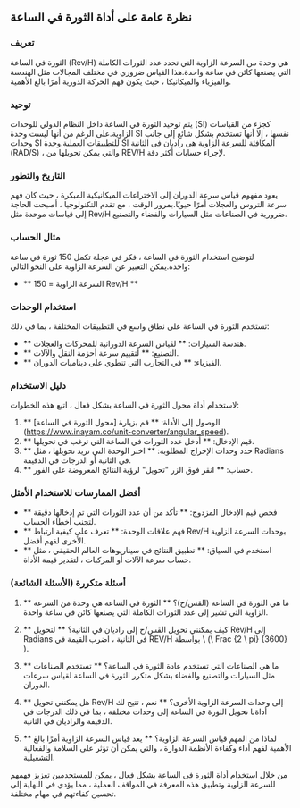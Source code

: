 ## نظرة عامة على أداة الثورة في الساعة

### تعريف
الثورة في الساعة (Rev/H) هي وحدة من السرعة الزاوية التي تحدد عدد الثورات الكاملة التي يصنعها كائن في ساعة واحدة.هذا القياس ضروري في مختلف المجالات مثل الهندسة والفيزياء والميكانيكا ، حيث يكون فهم الحركة الدورية أمرًا بالغ الأهمية.

### توحيد
يتم توحيد الثورة في الساعة داخل النظام الدولي للوحدات (SI) كجزء من القياسات الزاوية.على الرغم من أنها ليست وحدة SI نفسها ، إلا أنها تستخدم بشكل شائع إلى جانب وحدات SI للتطبيقات العملية.وحدة SI المكافئة للسرعة الزاوية هي راديان في الثانية (RAD/S) ، والتي يمكن تحويلها من REV/H لإجراء حسابات أكثر دقة.

### التاريخ والتطور
يعود مفهوم قياس سرعة الدوران إلى الاختراعات الميكانيكية المبكرة ، حيث كان فهم سرعة التروس والعجلات أمرًا حيويًا.بمرور الوقت ، مع تقدم التكنولوجيا ، أصبحت الحاجة إلى قياسات موحدة مثل Rev/H ضرورية في الصناعات مثل السيارات والفضاء والتصنيع.

### مثال الحساب
لتوضيح استخدام الثورة في الساعة ، فكر في عجلة تكمل 150 ثورة في ساعة واحدة.يمكن التعبير عن السرعة الزاوية على النحو التالي:
- ** السرعة الزاوية = 150 Rev/H **

### استخدام الوحدات
تستخدم الثورة في الساعة على نطاق واسع في التطبيقات المختلفة ، بما في ذلك:
- ** هندسة السيارات: ** لقياس السرعة الدورانية للمحركات والعجلات.
- ** التصنيع: ** لتقييم سرعة أحزمة النقل والآلات.
- ** الفيزياء: ** في التجارب التي تنطوي على ديناميات الدوران.

### دليل الاستخدام
لاستخدام أداة محول الثورة في الساعة بشكل فعال ، اتبع هذه الخطوات:
1. ** الوصول إلى الأداة: ** قم بزيارة [محول الثورة في الساعة] (https://www.inayam.co/unit-converter/angular_speed).
2. ** قيم الإدخال: ** أدخل عدد الثورات في الساعة التي ترغب في تحويلها.
3. ** حدد وحدات الإخراج المطلوبة: ** اختر الوحدة التي تريد تحويلها ، مثل Radians في الثانية أو الدرجات في الدقيقة.
4. ** حساب: ** انقر فوق الزر "تحويل" لرؤية النتائج المعروضة على الفور.

### أفضل الممارسات للاستخدام الأمثل
- ** فحص قيم الإدخال المزدوج: ** تأكد من أن عدد الثورات التي تم إدخالها دقيقة لتجنب أخطاء الحساب.
- ** فهم علاقات الوحدة: ** تعرف على كيفية ارتباط Rev/H بوحدات السرعة الزاوية الأخرى لفهم أفضل.
- ** استخدم في السياق: ** تطبيق النتائج في سيناريوهات العالم الحقيقي ، مثل حساب سرعة الآلات أو المركبات ، لتقدير قيمة الأداة.

### أسئلة متكررة (الأسئلة الشائعة)

1. ** ما هي الثورة في الساعة (القس/ح)؟ **
الثورة في الساعة هي وحدة من السرعة الزاوية التي تشير إلى عدد الثورات الكاملة التي يصنعها كائن في ساعة واحدة.

2. ** كيف يمكنني تحويل القس/ح إلى راديان في الثانية؟ **
لتحويل Rev/H إلى Radians في الثانية ، اضرب القيمة في REV/H بواسطة \ (\ Frac {2 \ pi} {3600} \).

3. ** ما هي الصناعات التي تستخدم عادة الثورة في الساعة؟ **
تستخدم الصناعات مثل السيارات والتصنيع والفضاء بشكل متكرر الثورة في الساعة لقياس سرعات الدوران.

4. ** هل يمكنني تحويل Rev/H إلى وحدات السرعة الزاوية الأخرى؟ **
نعم ، تتيح لك أداةنا تحويل الثورة في الساعة إلى وحدات مختلفة ، بما في ذلك الدرجات في الدقيقة والراديان في الثانية.

5. ** لماذا من المهم قياس السرعة الزاوية؟ **
يعد قياس السرعة الزاوية أمرًا بالغ الأهمية لفهم أداء وكفاءة الأنظمة الدوارة ، والتي يمكن أن تؤثر على السلامة والفعالية التشغيلية.

من خلال استخدام أداة الثورة في الساعة بشكل فعال ، يمكن للمستخدمين تعزيز فهمهم للسرعة الزاوية وتطبيق هذه المعرفة في المواقف العملية ، مما يؤدي في النهاية إلى تحسين كفاءتهم في مهام مختلفة.